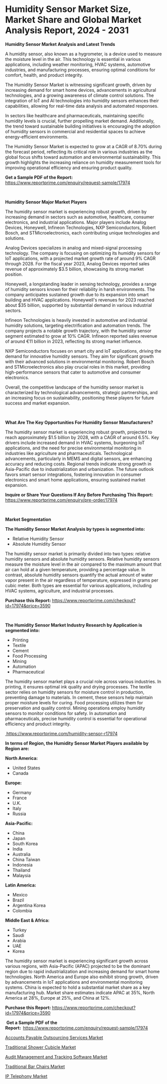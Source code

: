 <p><h1>Humidity Sensor Market Size, Market Share and Global Market Analysis Report, 2024 - 2031</h1></p><p><strong>Humidity Sensor Market Analysis and Latest Trends</strong></p>
<p><p>A humidity sensor, also known as a hygrometer, is a device used to measure the moisture level in the air. This technology is essential in various applications, including weather monitoring, HVAC systems, automotive industries, and manufacturing processes, ensuring optimal conditions for comfort, health, and product integrity.</p><p>The Humidity Sensor Market is witnessing significant growth, driven by increasing demand for smart home devices, advancements in agricultural technologies, and a growing awareness of climate control solutions. The integration of IoT and AI technologies into humidity sensors enhances their capabilities, allowing for real-time data analysis and automated responses. </p><p>In sectors like healthcare and pharmaceuticals, maintaining specific humidity levels is crucial, further propelling market demand. Additionally, the trend toward sustainable building initiatives is encouraging the adoption of humidity sensors in commercial and residential spaces to achieve energy-efficient environments. </p><p>The Humidity Sensor Market is expected to grow at a CAGR of 8.70% during the forecast period, reflecting its critical role in various industries as the global focus shifts toward automation and environmental sustainability. This growth highlights the increasing reliance on humidity measurement tools for improving operational efficiency and ensuring product quality.</p></p>
<p><strong>Get a Sample PDF of the Report:&nbsp;</strong> <a href="https://www.reportprime.com/enquiry/request-sample/17974?utm_campaign=63&utm_medium=2&utm_source=Github&utm_content=ia&utm_term=20112024&utm_id=humidity-sensor">https://www.reportprime.com/enquiry/request-sample/17974</a></p>
<p>&nbsp;</p>
<p><strong>Humidity Sensor Major Market Players</strong></p>
<p><p>The humidity sensor market is experiencing robust growth, driven by increasing demand in sectors such as automotive, healthcare, consumer electronics, and industrial applications. Major players include Analog Devices, Honeywell, Infineon Technologies, NXP Semiconductors, Robert Bosch, and STMicroelectronics, each contributing unique technologies and solutions.</p><p>Analog Devices specializes in analog and mixed-signal processing technology. The company is focusing on optimizing its humidity sensors for IoT applications, with a projected market growth rate of around 9% CAGR through 2028. For the fiscal year 2023, Analog Devices reported sales revenue of approximately $3.5 billion, showcasing its strong market position.</p><p>Honeywell, a longstanding leader in sensing technology, provides a range of humidity sensors known for their reliability in harsh environments. The company anticipates sustained growth due to its expansion into smart building and HVAC applications. Honeywell's revenues for 2023 reached about $35 billion, supported by substantial demand in various industrial sectors.</p><p>Infineon Technologies is heavily invested in automotive and industrial humidity solutions, targeting electrification and automation trends. The company projects a notable growth trajectory, with the humidity sensor segment estimated to grow at 10% CAGR. Infineon reported sales revenue of around €11 billion in 2023, reflecting its strong market influence.</p><p>NXP Semiconductors focuses on smart city and IoT applications, driving the demand for innovative humidity sensors. They aim for significant growth with their advanced solutions in environmental monitoring. Robert Bosch and STMicroelectronics also play crucial roles in this market, providing high-performance sensors that cater to automotive and consumer electronics.</p><p>Overall, the competitive landscape of the humidity sensor market is characterized by technological advancements, strategic partnerships, and an increasing focus on sustainability, positioning these players for future success and market expansion.</p></p>
<p>&nbsp;</p>
<p><strong>What Are The Key Opportunities For Humidity Sensor Manufacturers?</strong></p>
<p><p>The humidity sensor market is experiencing robust growth, projected to reach approximately $1.5 billion by 2028, with a CAGR of around 6.5%. Key drivers include increased demand in HVAC systems, burgeoning IoT applications, and the need for precise environmental monitoring in industries like agriculture and pharmaceuticals. Technological advancements, particularly in MEMS and digital sensors, are enhancing accuracy and reducing costs. Regional trends indicate strong growth in Asia-Pacific due to industrialization and urbanization. The future outlook favors smart sensor integrations, fostering innovation in consumer electronics and smart home applications, ensuring sustained market expansion.</p></p>
<p><strong>Inquire or Share Your Questions If Any Before Purchasing This Report:</strong> <a href="https://www.reportprime.com/enquiry/pre-order/17974?utm_campaign=63&utm_medium=2&utm_source=Github&utm_content=ia&utm_term=20112024&utm_id=humidity-sensor">https://www.reportprime.com/enquiry/pre-order/17974</a></p>
<p>&nbsp;</p>
<p><strong>Market Segmentation</strong></p>
<p><strong>The Humidity Sensor Market Analysis by types is segmented into:</strong></p>
<p><ul><li>Relative Humidity Sensor</li><li>Absolute Humidity Sensor</li></ul></p>
<p><p>The humidity sensor market is primarily divided into two types: relative humidity sensors and absolute humidity sensors. Relative humidity sensors measure the moisture level in the air compared to the maximum amount that air can hold at a given temperature, providing a percentage value. In contrast, absolute humidity sensors quantify the actual amount of water vapor present in the air regardless of temperature, expressed in grams per cubic meter. Both types are essential for various applications, including HVAC systems, agriculture, and industrial processes.</p></p>
<p><strong>Purchase this Report:&nbsp;</strong><a href="https://www.reportprime.com/checkout?id=17974&price=3590&utm_campaign=63&utm_medium=2&utm_source=Github&utm_content=ia&utm_term=20112024&utm_id=humidity-sensor">https://www.reportprime.com/checkout?id=17974&price=3590</a></p>
<p>&nbsp;</p>
<p><strong>The Humidity Sensor Market Industry Research by Application is segmented into:</strong></p>
<p><ul><li>Printing</li><li>Textile</li><li>Cement</li><li>Food Processing</li><li>Mining</li><li>Automation</li><li>Pharmaceutical</li></ul></p>
<p><p>The humidity sensor market plays a crucial role across various industries. In printing, it ensures optimal ink quality and drying processes. The textile sector relies on humidity sensors for moisture control in production, preventing damage to materials. In cement, these sensors help maintain proper moisture levels for curing. Food processing utilizes them for preservation and quality control. Mining operations employ humidity sensors to monitor conditions for safety. In automation and pharmaceuticals, precise humidity control is essential for operational efficiency and product integrity.</p></p>
<p><a href="https://www.reportprime.com/humidity-sensor-r17974?utm_campaign=63&utm_medium=2&utm_source=Github&utm_content=ia&utm_term=20112024&utm_id=humidity-sensor">&nbsp;https://www.reportprime.com/humidity-sensor-r17974</a></p>
<p><strong>In terms of Region, the Humidity Sensor Market Players available by Region are:</strong></p>
<p>
    <p> <strong> North America: </strong>
        <ul>
            <li>United States</li>
            <li>Canada</li>
        </ul>
        </p> 
    <p> <strong> Europe: </strong>
        <ul>
            <li>Germany</li>
            <li>France</li>
            <li>U.K.</li>
            <li>Italy</li>
            <li>Russia</li>
        </ul>
        </p> 
    <p> <strong> Asia-Pacific: </strong>
        <ul>
            <li>China</li>
            <li>Japan</li>
            <li>South Korea</li>
            <li>India</li>
            <li>Australia</li>
            <li>China Taiwan</li>
            <li>Indonesia</li>
            <li>Thailand</li>
            <li>Malaysia</li>
        </ul>
        </p> 
    <p> <strong> Latin America: </strong>
        <ul>
            <li>Mexico</li>
            <li>Brazil</li>
            <li>Argentina Korea</li>
            <li>Colombia</li>
        </ul>
        </p> 
    <p> <strong> Middle East & Africa: </strong>
        <ul>
            <li>Turkey</li>
            <li>Saudi</li>
            <li>Arabia</li>
            <li>UAE</li>
            <li>Korea</li>
        </ul>
    </p>
    </p>
<p><p>The humidity sensor market is experiencing significant growth across various regions, with Asia-Pacific (APAC) projected to be the dominant region due to rapid industrialization and increasing demand for smart home technologies. North America and Europe also exhibit strong growth, driven by advancements in IoT applications and environmental monitoring systems. China is expected to hold a substantial market share as a key manufacturing hub. Market share estimates indicate APAC at 35%, North America at 28%, Europe at 25%, and China at 12%.</p></p>
<p><strong>Purchase this Report: </strong><a href="https://www.reportprime.com/checkout?id=17974&price=3590&utm_campaign=63&utm_medium=2&utm_source=Github&utm_content=ia&utm_term=20112024&utm_id=humidity-sensor">https://www.reportprime.com/checkout?id=17974&price=3590</a></p>
<p>&nbsp;<strong>Get a Sample PDF of the Report:&nbsp;&nbsp;</strong><a href="https://www.reportprime.com/enquiry/request-sample/17974?utm_campaign=63&utm_medium=2&utm_source=Github&utm_content=ia&utm_term=20112024&utm_id=humidity-sensor">https://www.reportprime.com/enquiry/request-sample/17974</a></p>
<p><strong></strong></p>
<p><p><a href="https://issuu.com/reportprime-2/docs/accounts-payable-outsourcing-servic_db564b50ca8d90?utm_campaign=63&utm_medium=2&utm_source=Github&utm_content=ia&utm_term=20112024&utm_id=humidity-sensor">Accounts Payable Outsourcing Services Market</a></p><p><a href="https://github.com/ygfu6u/Market-Research-Report-List-1/blob/main/traditional-shower-cubicle-market.md?utm_campaign=63&utm_medium=2&utm_source=Github&utm_content=ia&utm_term=20112024&utm_id=humidity-sensor">Traditional Shower Cubicle Market</a></p><p><a href="https://issuu.com/reportprime-2/docs/audit-management-and-tracking-softw_96edd82770cf85?utm_campaign=63&utm_medium=2&utm_source=Github&utm_content=ia&utm_term=20112024&utm_id=humidity-sensor">Audit Management and Tracking Software Market</a></p><p><a href="https://github.com/JubayerMia832/Market-Research-Report-List-1/blob/main/traditional-bar-chairs-market.md?utm_campaign=63&utm_medium=2&utm_source=Github&utm_content=ia&utm_term=20112024&utm_id=humidity-sensor">Traditional Bar Chairs Market</a></p><p><a href="https://www.linkedin.com/pulse/ip-telephony-market2024-2031-industry-insights-investment-imqjf?utm_campaign=63&utm_medium=2&utm_source=Github&utm_content=ia&utm_term=20112024&utm_id=humidity-sensor">IP Telephony Market</a></p></p>